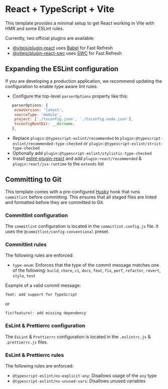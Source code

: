 # React + TypeScript + Vite

This template provides a minimal setup to get React working in Vite with HMR and some ESLint rules.

Currently, two official plugins are available:

- [@vitejs/plugin-react](https://github.com/vitejs/vite-plugin-react/blob/main/packages/plugin-react/README.md) uses [Babel](https://babeljs.io/) for Fast Refresh
- [@vitejs/plugin-react-swc](https://github.com/vitejs/vite-plugin-react-swc) uses [SWC](https://swc.rs/) for Fast Refresh

## Expanding the ESLint configuration

If you are developing a production application, we recommend updating the configuration to enable type aware lint rules:

- Configure the top-level `parserOptions` property like this:

```js
   parserOptions: {
    ecmaVersion: 'latest',
    sourceType: 'module',
    project: ['./tsconfig.json', './tsconfig.node.json'],
    tsconfigRootDir: __dirname,
   },
```

- Replace `plugin:@typescript-eslint/recommended` to `plugin:@typescript-eslint/recommended-type-checked` or `plugin:@typescript-eslint/strict-type-checked`
- Optionally add `plugin:@typescript-eslint/stylistic-type-checked`
- Install [eslint-plugin-react](https://github.com/jsx-eslint/eslint-plugin-react) and add `plugin:react/recommended` & `plugin:react/jsx-runtime` to the `extends` list

## Committing to Git

This template comes with a pre-configured [Husky](https://typicode.github.io/husky/#/) hook that runs `commitlint` before committing. This ensures that all staged files are linted and formatted before they are committed to Git.

### Commitlint configuration

The `commitlint` configuration is located in the `commitlint.config.js` file. It uses the `@commitlint/config-conventional` preset.

### Commitlint rules

The following rules are enforced:

- `type-enum`: Enforces that the type of the commit message matches one of the following: `build`, `chore`, `ci`, `docs`, `feat`, `fix`, `perf`, `refactor`, `revert`, `style`, `test`

Example of a valid commit message:

```
feat: add support for TypeScript
```

or

```
fix(feature): add missing dependency
```

### EsLint & Prettierrc configuration

The `EsLint` & `Prettierrc` configuration is located in the `.eslintrc.js` & `.prettierrc.js` files.

### EsLint & Prettierrc rules

The following rules are enforced:

- `@typescript-eslint/no-explicit-any`: Disallows usage of the `any` type
- `@typescript-eslint/no-unused-vars`: Disallows unused variables
